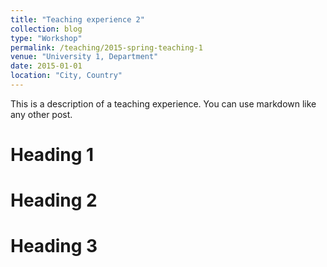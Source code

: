 ```yaml
---
title: "Teaching experience 2"
collection: blog
type: "Workshop"
permalink: /teaching/2015-spring-teaching-1
venue: "University 1, Department"
date: 2015-01-01
location: "City, Country"
---
```


This is a description of a teaching experience. You can use markdown like any other post.

Heading 1
======

Heading 2
======

Heading 3
======
